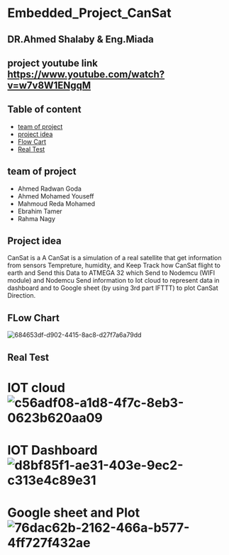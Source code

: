 # Embedded_Project_CanSat
## DR.Ahmed Shalaby  & Eng.Miada
## project youtube link https://www.youtube.com/watch?v=w7v8W1ENgqM
## Table of content
* [team of project](#team-of-project)
* [project idea](#project-idea)
* [Flow Cart](#project-idea)
* [Real Test](#project-idea)

## team of project
* Ahmed Radwan Goda
* Ahmed Mohamed Youseff
* Mahmoud Reda Mohamed
* Ebrahim Tamer
* Rahma Nagy

## Project idea
CanSat is a A CanSat is a simulation of a real satellite that get information from sensors Tempreture, humidity, and Keep Track how CanSat flight to earth and Send this Data to ATMEGA 32 which Send to Nodemcu (WIFI module) and Nodemcu Send information to Iot cloud to represent data in dashboard and to Google sheet (by using 3rd part IFTTT) to plot CanSat Direction.


	
## FLow Chart
![684653df-d902-4415-8ac8-d27f7a6a79dd](https://user-images.githubusercontent.com/94936452/174487385-94dfa07d-65a4-46ec-967e-313c0cf7a03a.jpg)

## Real Test
# IOT cloud ![c56adf08-a1d8-4f7c-8eb3-0623b620aa09](https://user-images.githubusercontent.com/94936452/174487455-237f3493-db5e-4a97-b7cb-0bfc1337ecfb.jpg)
# IOT Dashboard ![d8bf85f1-ae31-403e-9ec2-c313e4c89e31](https://user-images.githubusercontent.com/94936452/174487483-617882dc-3a5a-41ba-92ac-3b5f3952097e.jpg)
# Google sheet and Plot ![76dac62b-2162-466a-b577-4ff727f432ae](https://user-images.githubusercontent.com/94936452/174487504-1ace575c-40a2-4410-8acd-3f574fd04671.jpg)

